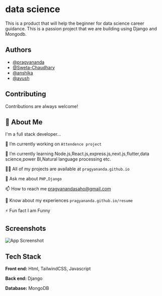 
# data science 

This is a product that will help the beginner for data science career guidance.
This is a passion project that we are building using Django and Mongodb.


## Authors

- [@pragyananda](https://github.com/pragyananda)
- [@Sweta-Chaudhary](https://github.com/Sweta-Chaudhary)
- [@anshika](https://www.github.com/anshika)
- [@ayush](https://www.github.com/ayush)



## Contributing

Contributions are always welcome!



## 🚀 About Me
 I'm a full stack developer...

🔭 I’m currently working on `Attendence project`

🌱 I’m currently learning Node.js,React.js,express.js,next.js,flutter,data science,power BI,Natural language processing etc.

👨‍💻 All of my projects are available at `pragyananda.github.io`

💬 Ask me about `PHP,Django`

📫 How to reach me pragyanandasaho@gmail.com

📄 Know about my experiences `pragyananda.github.io/resume`

⚡ Fun fact I am Funny

## Screenshots

![App Screenshot](https://via.placeholder.com/468x300?text=App+Screenshot+Here)


## Tech Stack

**Front end:** Html, TailwindCSS, Javascript 

**Back end:** Django

**Database:** MongoDB



